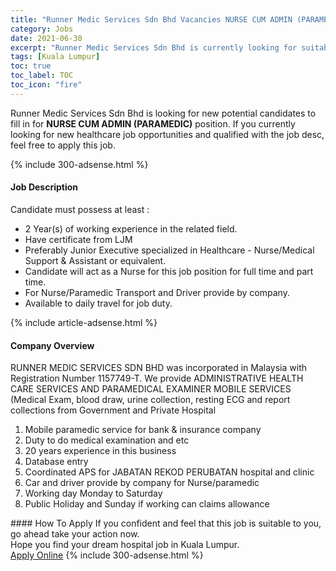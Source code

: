 ```yaml
---
title: "Runner Medic Services Sdn Bhd Vacancies NURSE CUM ADMIN (PARAMEDIC)" 
category: Jobs 
date: 2021-06-30 
excerpt: "Runner Medic Services Sdn Bhd is currently looking for suitable person to fill in the NURSE CUM ADMIN (PARAMEDIC) which positioned at Kuala Lumpur" 
tags: [Kuala Lumpur] 
toc: true 
toc_label: TOC 
toc_icon: "fire" 
--- 
```


<p>Runner Medic Services Sdn Bhd is looking for new potential candidates to fill in for <b>NURSE CUM ADMIN (PARAMEDIC)</b> position. If you currently looking for new healthcare job opportunities and qualified with the job desc, feel free to apply this job.
</p>{% include 300-adsense.html %} 
<div><div><h4>Job Description</h4></div><div><div><span><div><p>Candidate must possess at least :</p><ul><li>2 Year(s) of working experience in the related field.</li><li>Have certificate from LJM</li><li>Preferably Junior Executive specialized in Healthcare - Nurse/Medical Support &amp; Assistant or equivalent.</li><li>Candidate will act as a Nurse for this job position for full time and part time.</li><li>For Nurse/Paramedic Transport and Driver provide by company.</li><li>Available to daily travel for job duty.</li></ul></div></span></div></div></div> 
{% include article-adsense.html %} 
<div><div><h4>Company Overview</h4></div><div><div><span><div><p>RUNNER MEDIC SERVICES SDN BHD was incorporated in Malaysia with Registration Number 1157749-T. We provide ADMINISTRATIVE HEALTH CARE SERVICES AND PARAMEDICAL EXAMINER MOBILE SERVICES (Medical Exam, blood draw, urine collection, resting ECG and report collections from Government and Private Hospital</p><ol><li>Mobile paramedic service for bank &amp; insurance company</li><li>Duty to do medical examination and etc</li><li>20 years experience in this business</li><li>Database entry</li><li>Coordinated APS for JABATAN REKOD PERUBATAN hospital and clinic</li><li>Car and driver provide by company for Nurse/paramedic</li><li>Working day Monday to Saturday</li><li>Public Holiday and Sunday if working can claims allowance</li></ol></div></span></div></div></div> 
#### How To Apply 
If you confident and feel that this job is suitable to you, go ahead take your action now. <br/> 
Hope you find your dream hospital job in Kuala Lumpur. <br/> 
<a href="https://www.jobstreet.com.my/en/job/nurse-cum-admin-paramedic-4601807?jobId=jobstreet-my-job-4601807" class="btn btn--warning" target="_blank" rel="nofollow noopenner">Apply Online</a> 
{% include 300-adsense.html %} 